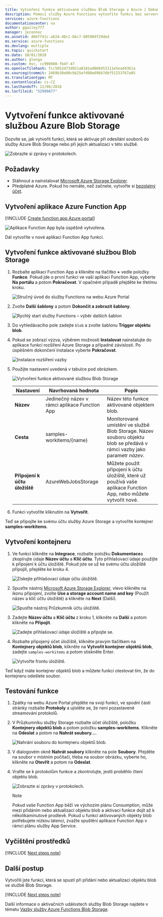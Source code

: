 ```yaml
---
title: Vytvoření funkce aktivované službou Blob Storage v Azure | Dokumentace Microsoftu
description: Pomocí služby Azure Functions vytvoříte funkci bez serveru, kterou volají položky přidané do úložiště služby Azure Blob Storage.
services: azure-functions
documentationcenter: na
author: ggailey777
manager: jeconnoc
ms.assetid: d6bff41c-a624-40c1-bbc7-80590df29ded
ms.service: azure-functions
ms.devlang: multiple
ms.topic: quickstart
ms.date: 10/01/2018
ms.author: glenga
ms.custom: mvc, cc996988-fb4f-47
ms.openlocfilehash: fcc5052d73d921a8181ad068453111e5ead4361a
ms.sourcegitcommit: 2469b30e00cbb25efd98e696b7dbf51253767a05
ms.translationtype: MT
ms.contentlocale: cs-CZ
ms.lasthandoff: 12/06/2018
ms.locfileid: "52999877"
---
```

# <a name="create-a-function-triggered-by-azure-blob-storage"></a>Vytvoření funkce aktivované službou Azure Blob Storage

Dozvíte se, jak vytvořit funkci, která se aktivuje při odesílání souborů do služby Azure Blob Storage nebo při jejich aktualizaci v této službě.

![Zobrazte si zprávy v protokolech.](./media/functions-create-storage-blob-triggered-function/function-app-in-portal-editor.png)

## <a name="prerequisites"></a>Požadavky

+ Stáhnout a nainstalovat [Microsoft Azure Storage Explorer](https://storageexplorer.com/).
+ Předplatné Azure. Pokud ho nemáte, než začnete, vytvořte si [bezplatný účet](https://azure.microsoft.com/free/?WT.mc_id=A261C142F).

## <a name="create-an-azure-function-app"></a>Vytvoření aplikace Azure Function App

[!INCLUDE [Create function app Azure portal](../../includes/functions-create-function-app-portal.md)]

![Aplikace Function App byla úspěšně vytvořena.](./media/functions-create-first-azure-function/function-app-create-success.png)

Dál vytvoříte v nové aplikaci Function App funkci.

<a name="create-function"></a>

## <a name="create-a-blob-storage-triggered-function"></a>Vytvoření funkce aktivované službou Blob Storage

1. Rozbalte aplikaci Function App a klikněte na tlačítko **+** vedle položky **Funkce**. Pokud jde o první funkci ve vaší aplikaci Function App, vyberte **Na portálu** a potom **Pokračovat**. V opačném případě přejděte ke třetímu kroku.

   ![Stručný úvod do služby Functions na webu Azure Portal](./media/functions-create-storage-blob-triggered-function/function-app-quickstart-choose-portal.png)

1. Zvolte **Další šablony** a potom **Dokončit a zobrazit šablony**.

    ![Rychlý start služby Functions – výběr dalších šablon](./media/functions-create-storage-blob-triggered-function/add-first-function.png)

1. Do vyhledávacího pole zadejte `blob` a zvolte šablonu **Trigger objektu blob**.

1. Pokud se zobrazí výzva, výběrem možnosti **Instalovat** nainstalujte do aplikace funkcí rozšíření Azure Storage a případné závislosti. Po úspěšném dokončení instalace vyberte **Pokračovat**.

    ![Instalace rozšíření vazby](./media/functions-create-storage-blob-triggered-function/functions-create-blob-storage-trigger-portal.png)

1. Použijte nastavení uvedená v tabulce pod obrázkem.

    ![Vytvoření funkce aktivované službou Blob Storage](./media/functions-create-storage-blob-triggered-function/functions-create-blob-storage-trigger-portal-2.png)

    | Nastavení | Navrhovaná hodnota | Popis |
    |---|---|---|
    | **Název** | Jedinečný název v rámci aplikace Function App | Název této funkce aktivované objektem blob. |
    | **Cesta**   | samples-workitems/{name}    | Monitorované umístění ve službě Blob Storage. Název souboru objektu blob se předává v rámci vazby jako parametr _název_.  |
    | **Připojení k účtu úložiště** | AzureWebJobsStorage | Můžete použít připojení k účtu úložiště, které už používá vaše aplikace Function App, nebo můžete vytvořit nové.  |

1. Funkci vytvoříte kliknutím na **Vytvořit**.

Teď se připojíte ke svému účtu služby Azure Storage a vytvoříte kontejner **samples-workitems**.

## <a name="create-the-container"></a>Vytvoření kontejneru

1. Ve funkci klikněte na **Integrace**, rozbalte položku **Dokumentace**a zkopírujte údaje **Název účtu** a **Klíč účtu**. Tyto přihlašovací údaje použijte k připojení k účtu úložiště. Pokud jste se už ke svému účtu úložiště připojili, přejděte ke kroku 4.

    ![Získejte přihlašovací údaje účtu úložiště.](./media/functions-create-storage-blob-triggered-function/functions-storage-account-connection.png)

1. Spusťte nástroj [Microsoft Azure Storage Explorer](https://storageexplorer.com/), vlevo klikněte na ikonu připojení, zvolte **Use a storage account name and key** (Použít název a klíč účtu úložiště) a klikněte na **Next** (Další).

    ![Spusťte nástroj Průzkumník účtu úložiště.](./media/functions-create-storage-blob-triggered-function/functions-storage-manager-connect-1.png)

1. Zadejte **Název účtu** a **Klíč účtu** z kroku 1, klikněte na **Další** a potom klikněte na **Připojit**. 

    ![Zadejte přihlašovací údaje úložiště a připojte se.](./media/functions-create-storage-blob-triggered-function/functions-storage-manager-connect-2.png)

1. Rozbalte připojený účet úložiště, klikněte pravým tlačítkem na **Kontejnery objektů blob**, klikněte na **Vytvořit kontejner objektů blob**, zadejte `samples-workitems` a potom stiskněte Enter.

    ![Vytvořte frontu úložiště.](./media/functions-create-storage-blob-triggered-function/functions-storage-manager-create-blob-container.png)

Teď když máte kontejner objektů blob a můžete funkci otestovat tím, že do kontejneru odešlete soubor.

## <a name="test-the-function"></a>Testování funkce

1. Zpátky na webu Azure Portal přejděte na svoji funkci, ve spodní části stránky rozbalte **Protokoly** a ujistěte se, že není pozastavené streamování protokolů.

1. V Průzkumníku služby Storage rozbalte účet úložiště, položku **Kontejnery objektů blob** a potom položku **samples-workitems**. Klikněte na **Odeslat** a potom na **Nahrát soubory…**.

    ![Nahrání souboru do kontejneru objektů blob.](./media/functions-create-storage-blob-triggered-function/functions-storage-manager-upload-file-blob.png)

1. V dialogovém okně **Nahrát soubory** klikněte na pole **Soubory**. Přejděte na soubor v místním počítači, třeba na soubor obrázku, vyberte ho, klikněte na **Otevřít** a potom na **Odeslat**.

1. Vraťte se k protokolům funkce a zkontrolujte, jestli proběhlo čtení objektu blob.

   ![Zobrazte si zprávy v protokolech.](./media/functions-create-storage-blob-triggered-function/functions-blob-storage-trigger-view-logs.png)

    >[!NOTE]
    > Pokud vaše Function App běží ve výchozím plánu Consumption, může mezi přidáním nebo aktualizací objektu blob a aktivací funkce dojít až k několikaminutové prodlevě. Pokud u funkcí aktivovaných objekty blob potřebujete nízkou latenci, zvažte spuštění aplikace Function App v rámci plánu služby App Service.

## <a name="clean-up-resources"></a>Vyčištění prostředků

[!INCLUDE [Next steps note](../../includes/functions-quickstart-cleanup.md)]

## <a name="next-steps"></a>Další postup

Vytvořili jste funkci, která se spustí při přidání nebo aktualizaci objektu blob ve službě Blob Storage. 

[!INCLUDE [Next steps note](../../includes/functions-quickstart-next-steps.md)]

Další informace o aktivačních událostech služby Blob Storage najdete v tématu [Vazby služby Azure Functions Blob Storage](functions-bindings-storage-blob.md).
